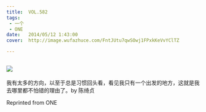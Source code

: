 ```yaml
---
title:	VOL.582
tags:
 - 一个
 - ONE
date:	2014/05/12 1:43:00
cover:	http://image.wufazhuce.com/FntJUtu7qwSOwj1FPxkKeVvYClTZ

---
```

![](http://image.wufazhuce.com/FntJUtu7qwSOwj1FPxkKeVvYClTZ)
---

我有太多的方向，以至于总是习惯回头看，看见我只有一个出发的地方，这就是我去哪里都不怕错的理由了。by 陈绮贞
 
Reprinted from ONE
